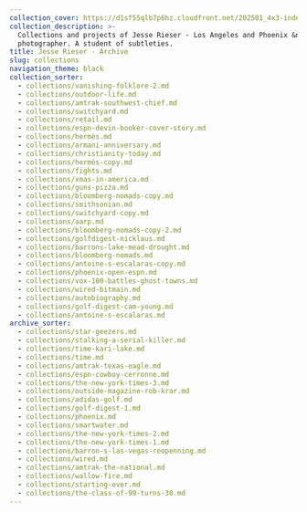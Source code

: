 ```yaml
---
collection_cover: https://d1sf55qlb7p6hz.cloudfront.net/202501_4x3-index-covers-1.jpg
collection_description: >-
  Collections and projects of Jesse Rieser - Los Angeles and Phoenix &nbsp;based
  photographer. A student of subtleties.
title: Jesse Rieser - Archive
slug: collections
navigation_theme: black
collection_sorter:
  - collections/vanishing-folklore-2.md
  - collections/outdoor-life.md
  - collections/amtrak-southwest-chief.md
  - collections/switchyard.md
  - collections/retail.md
  - collections/espn-devin-booker-cover-story.md
  - collections/hermès.md
  - collections/armani-anniversary.md
  - collections/christianity-today.md
  - collections/hermès-copy.md
  - collections/fights.md
  - collections/xmas-in-america.md
  - collections/guns-pizza.md
  - collections/bloomberg-nomads-copy.md
  - collections/smithsonian.md
  - collections/switchyard-copy.md
  - collections/aarp.md
  - collections/bloomberg-nomads-copy-2.md
  - collections/golfdigest-nicklaus.md
  - collections/barrons-lake-mead-drought.md
  - collections/bloomberg-nomads.md
  - collections/antoine-s-escalaras-copy.md
  - collections/phoenix-open-espn.md
  - collections/vox-100-battles-ghost-towns.md
  - collections/wired-bitmain.md
  - collections/autobiography.md
  - collections/golf-digest-cam-young.md
  - collections/antoine-s-escalaras.md
archive_sorter:
  - collections/star-geezers.md
  - collections/stalking-a-serial-killer.md
  - collections/time-kari-lake.md
  - collections/time.md
  - collections/amtrak-texas-eagle.md
  - collections/espn-cowboy-cerronne.md
  - collections/the-new-york-times-3.md
  - collections/outside-magazine-rob-krar.md
  - collections/adidas-golf.md
  - collections/golf-digest-1.md
  - collections/phoenix.md
  - collections/smartwater.md
  - collections/the-new-york-times-2.md
  - collections/the-new-york-times-1.md
  - collections/barron-s-las-vegas-reopenning.md
  - collections/wired.md
  - collections/amtrak-the-national.md
  - collections/wallow-fire.md
  - collections/starting-over.md
  - collections/the-class-of-99-turns-30.md
---
```

